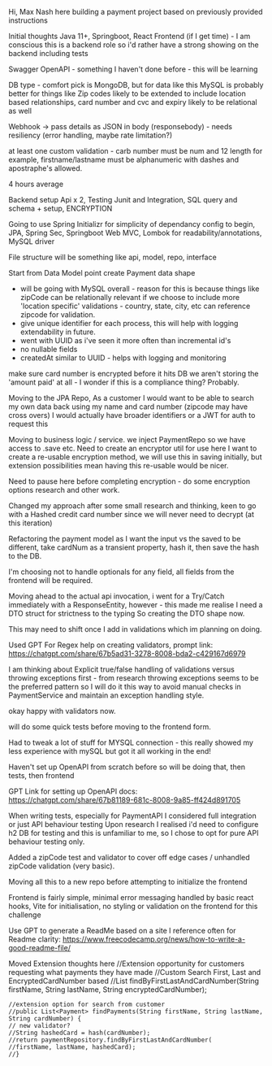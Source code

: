 Hi, Max Nash here building a payment project based on previously provided instructions

Initial thoughts
Java 11+, Springboot, React Frontend (if I get time) - I am conscious this is a backend role so i'd rather have a strong showing on the backend including tests

Swagger OpenAPI - something I haven't done before - this will be learning

DB type - comfort pick is MongoDB, but for data like this MySQL is probably better for things like Zip codes likely to be extended to include location based relationships, card number and cvc and expiry likely to be relational as well

Webhook -> pass details as JSON in body (responsebody) - needs resiliency (error handling, maybe rate limitation?)

at least one custom validation - carb number must be num and 12 length for example, firstname/lastname must be alphanumeric with dashes and apostraphe's allowed.

4 hours average

Backend setup Api x 2, Testing Junit and Integration, SQL query and schema + setup, ENCRYPTION

Going to use Spring Initializr for simplicity of dependancy config to begin, JPA, Spring Sec, Springboot Web MVC, Lombok for readability/annotations, MySQL driver

File structure will be something like api, model, repo, interface

Start from Data Model point
create Payment data shape
- will be going with MySQL overall - reason for this is because things like zipCode can be relationally relevant if we choose to include more 'location specific' validations - country, state, city, etc can reference zipcode for validation.
- give unique identifier for each process, this will help with logging extendability in future.
- went with UUID as i've seen it more often than incremental id's
- no nullable fields
- createdAt similar to UUID - helps with logging and monitoring

make sure card number is encrypted before it hits DB
we aren't storing the 'amount paid' at all - I wonder if this is a compliance thing? Probably.

Moving to the JPA Repo,
As a customer I would want to be able to search my own data back using my name and card number (zipcode may have cross overs)
I would actually have broader identifiers or a JWT for auth to request this

Moving to business logic / service.
we inject PaymentRepo so we have access to .save etc.
Need to create an encryptor util for use here
I want to create a re-usable encryption method, we will use this in saving initially, but extension possibilities mean having this re-usable would be nicer.

Need to pause here before completing encryption - do some encryption options research and other work.

Changed my approach after some small research and thinking, keen to go with a Hashed credit card number since we will never need to decrypt (at this iteration)

Refactoring the payment model as I want the input vs the saved to be different, take cardNum as a transient property, hash it, then save the hash to the DB.

I'm choosing not to handle optionals for any field, all fields from the frontend will be required.

Moving ahead to the actual api invocation, i went for a Try/Catch immediately with a ResponseEntity, however - this made me realise I need a DTO struct for strictness to the typing
So creating the DTO shape now.

This may need to shift once I add in validations which im planning on doing.

Used GPT For Regex help on creating validators, prompt link: https://chatgpt.com/share/67b5ad31-3278-8008-bda2-c429167d6979

I am thinking about Explicit true/false handling of validations versus throwing exceptions first - from research throwing exceptions seems to be the preferred pattern so I will do it this way to avoid manual checks in PaymentService and maintain an exception handling style.

okay happy with validators now.

will do some quick tests before moving to the frontend form.

Had to tweak a lot of stuff for MYSQL connection - this really showed my less experience with mySQL but got it all working in the end!

Haven't set up OpenAPI from scratch before so will be doing that, then tests, then frontend

GPT Link for setting up OpenAPI docs:
https://chatgpt.com/share/67b81189-681c-8008-9a85-ff424d891705

When writing tests, especially for PaymentAPI I considered full integration or just API behaviour testing
Upon research I realised i'd need to configure h2 DB for testing and this is unfamiliar to me, so I chose to opt for pure API behaviour testing only.

Added a zipCode test and validator to cover off edge cases / unhandled zipCode validation (very basic).

Moving all this to a new repo before attempting to initialize the frontend

Frontend is fairly simple, minimal error messaging handled by basic react hooks, Vite for initialisation, no styling or validation on the frontend for this challenge

Use GPT to generate a ReadMe based on a site I reference often for Readme clarity:
https://www.freecodecamp.org/news/how-to-write-a-good-readme-file/




Moved Extension thoughts here
    //Extension opportunity for customers requesting what payments they have made
    //Custom Search First, Last and EncryptedCardNumber based
    //List<Payment> findByFirstLastAndCardNumber(String firstName, String lastName, String encryptedCardNumber);


    //extension option for search from customer
    //public List<Payment> findPayments(String firstName, String lastName, String cardNumber) {
    // new validator?
    //String hashedCard = hash(cardNumber);
    //return paymentRepository.findByFirstLastAndCardNumber(
    //firstName, lastName, hashedCard);
    //}
